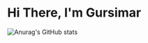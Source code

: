 # Hi There, I'm Gursimar  

![Anurag's GitHub stats](https://github-readme-stats.vercel.app/api?username=Gursimarsingh12&show_icons=true&theme=radical)



